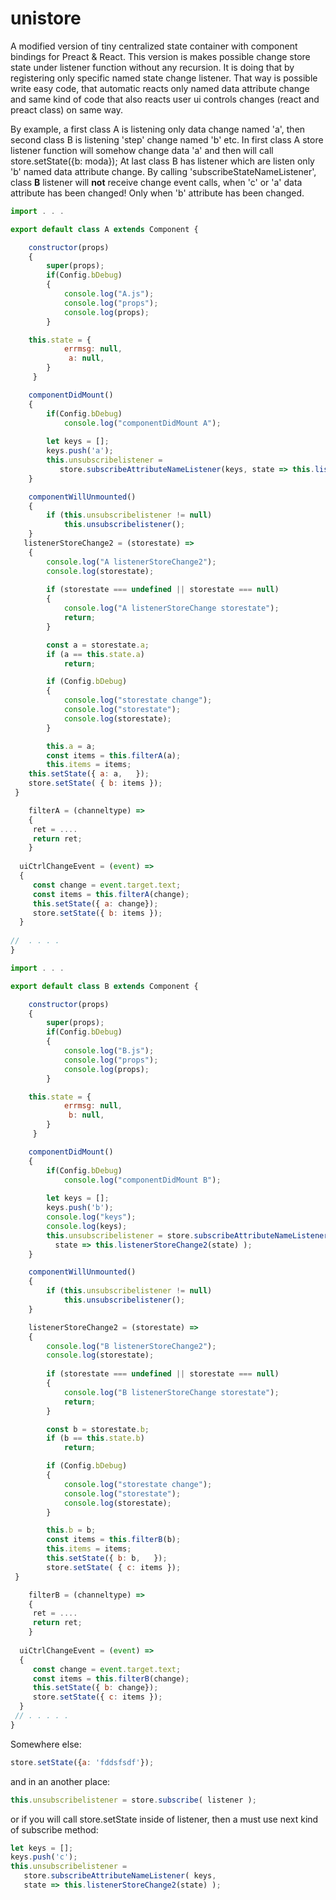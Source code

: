 # unistore
A modified version of tiny centralized state container with component bindings for Preact &amp; React. This version is makes possible change store state under listener function without any recursion. It is doing that by registering only specific named state change listener. That way is possible write easy code, that automatic reacts only named data attribute change and same kind of code that also reacts user ui controls changes (react and preact class) on same way. 

By example, a first class A is listening only data change named 'a', then second class B is listening 'step' change named 'b' etc. In first class A store listener function will somehow change data 'a' and then will call store.setState({b: moda}); At last class B has listener which are listen only 'b' named data attribute change. By calling 'subscribeStateNameListener', class **B** listener will **not** receive change event calls, when 'c' or 'a' data attribute has been changed! Only when 'b' attribute has been changed. 

```javascript
import . . .

export default class A extends Component {

	constructor(props)
	{
		super(props);
		if(Config.bDebug) 
		{
			console.log("A.js");
			console.log("props");
			console.log(props);
		}

  	this.state = {
			errmsg: null,
			 a: null,																					
		}	
	 }

	componentDidMount()
	{
		if(Config.bDebug) 				
			console.log("componentDidMount A");
			
		let keys = [];
		keys.push('a');
        this.unsubscribelistener = 
		   store.subscribeAttributeNameListener(keys, state => this.listenerStoreChange2(state) );                
	}

	componentWillUnmounted()
	{
		if (this.unsubscribelistener != null)
			this.unsubscribelistener();
	}
   listenerStoreChange2 = (storestate) =>
    {
        console.log("A listenerStoreChange2");
        console.log(storestate);
        
        if (storestate === undefined || storestate === null)
        {
            console.log("A listenerStoreChange storestate");
            return;
        }

        const a = storestate.a;	
		if (a == this.state.a)
			return;

		if (Config.bDebug)
		{
			console.log("storestate change");
			console.log("storestate");
			console.log(storestate);
		}

		this.a = a;
		const items = this.filterA(a);
		this.items = items;
    this.setState({ a: a,	});
    store.setState( { b: items });
 }	

	filterA = (channeltype) =>
	{
     ret = ....
     return ret;
	}
  
  uiCtrlChangeEvent = (event) =>
  {
     const change = event.target.text;
     const items = this.filterA(change);
     this.setState({ a: change});
     store.setState({ b: items });
  }
  
//  . . . .
}
```

```javascript
import . . .

export default class B extends Component {

	constructor(props)
	{
		super(props);
		if(Config.bDebug) 
		{
			console.log("B.js");
			console.log("props");
			console.log(props);
		}

  	this.state = {
			errmsg: null,
			 b: null,																					
		}	
	 }

	componentDidMount()
	{
		if(Config.bDebug) 				
			console.log("componentDidMount B");
			
		let keys = [];
		keys.push('b');
		console.log("keys");
		console.log(keys);
        this.unsubscribelistener = store.subscribeAttributeNameListener(keys,
		  state => this.listenerStoreChange2(state) );                
	}

	componentWillUnmounted()
	{
		if (this.unsubscribelistener != null)
			this.unsubscribelistener();
	}

    listenerStoreChange2 = (storestate) =>
    {
        console.log("B listenerStoreChange2");
        console.log(storestate);
        
        if (storestate === undefined || storestate === null)
        {
            console.log("B listenerStoreChange storestate");
            return;
        }

        const b = storestate.b;	
		if (b == this.state.b)
			return;

		if (Config.bDebug)
		{
			console.log("storestate change");
			console.log("storestate");
			console.log(storestate);
		}

		this.b = b;
		const items = this.filterB(b);
		this.items = items;
        this.setState({ b: b,	});
        store.setState( { c: items });
 }	

	filterB = (channeltype) =>
	{
     ret = ....
     return ret;
	}
  
  uiCtrlChangeEvent = (event) =>
  {
     const change = event.target.text;
     const items = this.filterB(change);
     this.setState({ b: change});
     store.setState({ c: items });
  }
 // . . . . .
}
```

Somewhere else:

```javascript
store.setState({a: 'fddsfsdf'});
```

and in an another place:

```javascript
this.unsubscribelistener = store.subscribe( listener );
```

or if you will call store.setState inside of listener, then a must use next kind of subscribe method: 

```javascript
let keys = [];
keys.push('c');
this.unsubscribelistener = 
   store.subscribeAttributeNameListener( keys,
   state => this.listenerStoreChange2(state) ); 
   ```
   
